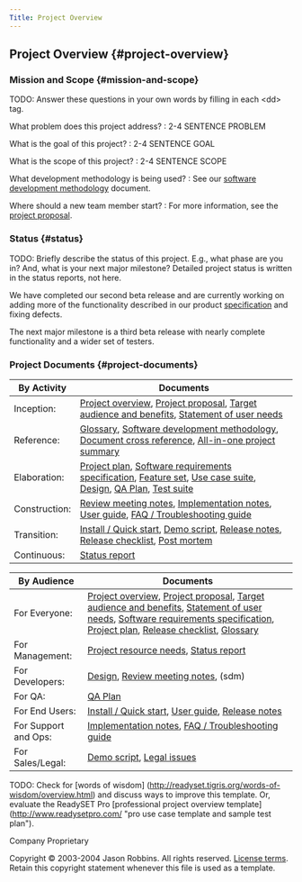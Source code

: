 ```yaml
---
Title: Project Overview
---
```


Project Overview {#project-overview}
----------------

### Mission and Scope {#mission-and-scope}

TODO: Answer these questions in your own words by filling in each
&lt;dd&gt; tag.

What problem does this project address?
:   2-4 SENTENCE PROBLEM

What is the goal of this project?
:   2-4 SENTENCE GOAL

What is the scope of this project?
:   2-4 SENTENCE SCOPE

What development methodology is being used?
:   See our [software development methodology](sdm) document.

Where should a new team member start?
:   For more information, see the [project proposal](proposal).

### Status {#status}

TODO: Briefly describe the status of this project. E.g., what phase are
you in? And, what is your next major milestone? Detailed project status
is written in the status reports, not here.

We have completed our second beta release and are currently working on
adding more of the functionality described in our product
[specification](srs) and fixing defects.

The next major milestone is a third beta release with nearly complete
functionality and a wider set of testers.

### Project Documents {#project-documents}

|By Activity    |Documents                                                                                                                                                                                                                                      |
|---------------|-----------------------------------------------------------------------------------------------------------------------------------------------------------------------------------------------------------------------------------------------|
| Inception:    | [Project overview](index), [Project proposal](proposal), [Target audience and benefits](target-and-benefits), [Statement of user needs](user-needs) |
| Reference:    | [Glossary](glossary), [Software development methodology](sdm), [Document cross reference](xref), [All-in-one project summary](all-in-one) |
| Elaboration:  | [Project plan](plan), [Software requirements specification](srs), [Feature set](feature-set), [Use case suite](use-case-suite), [Design](design), [QA Plan](qa-plan), [Test suite](test-suite) |
| Construction: | [Review meeting notes](review-meeting-notes), [Implementation notes](implementation-notes), [User guide](userguide), [FAQ / Troubleshooting guide](faq) |
| Transition:   | [Install / Quick start](install), [Demo script](demo-script), [Release notes](release-notes), [Release checklist](release-checklist), [Post mortem](post-mortem)|
| Continuous:   | [Status report](status-report)|


|By Audience          |Documents                                                                                                                                                                                                                                                                                               |
|---------------------|--------------------------------------------------------------------------------------------------------------------------------------------------------------------------------------------------------------------------------------------------------------------------------------------------------|
| For Everyone:       | [Project overview](index), [Project proposal](proposal), [Target audience and benefits](target-and-benefits), [Statement of user needs](user-needs), [Software requirements specification](srs), [Project plan](plan), [Release checklist](release-checklist), [Glossary](glossary)|
| For Management:     | [Project resource needs](resource-needs), [Status report](status-report)                    |
| For Developers:     | [Design](design), [Review meeting notes](review-meeting-notes), (sdm)                       |
| For QA:             | [QA Plan](qa-plan)                                                                          |
| For End Users:      | [Install / Quick start](install), [User guide](userguide), [Release notes](release-notes)   |
| For Support and Ops:| [Implementation notes](implementation-notes), [FAQ / Troubleshooting guide](faq)            |
| For Sales/Legal:    | [Demo script](demo-script), [Legal issues](legal)                                           |

TODO: Check for [words of wisdom]
(http://readyset.tigris.org/words-of-wisdom/overview.html) and
discuss ways to improve this template. Or, evaluate the ReadySET Pro
[professional project overview template]
(http://www.readysetpro.com/ "pro use case template and sample test plan").

Company Proprietary

Copyright © 2003-2004 Jason Robbins. All rights reserved. [License
terms](readyset-license.html). Retain this copyright statement whenever
this file is used as a template.


